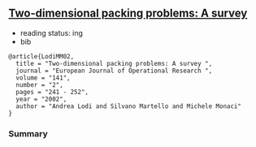 ## [Two-dimensional packing problems: A survey](http://www.sciencedirect.com/science/article/pii/S0377221702001236)

- reading status: ing
- bib
```
@article{LodiMM02,
  title = "Two-dimensional packing problems: A survey ",
  journal = "European Journal of Operational Research ",
  volume = "141",
  number = "2",
  pages = "241 - 252",
  year = "2002",
  author = "Andrea Lodi and Silvano Martello and Michele Monaci"
}
```


### Summary


